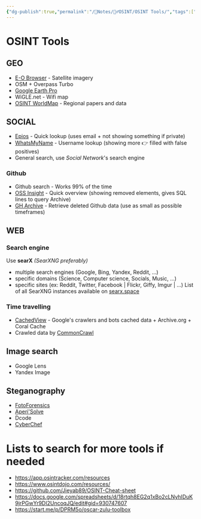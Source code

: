 ```yaml
---
{"dg-publish":true,"permalink":"/📝Notes/🕵️‍♂️OSINT/OSINT Tools/","tags":["Tools","OSINT"]}
---
```


# OSINT Tools
## GEO
- [E-O Browser](https://apps.sentinel-hub.com/eo-browser) - Satellite imagery
- OSM + Overpass Turbo
- [Google Earth Pro](https://earth.google.com/web/)
- WiGLE.net - Wifi map
- [OSINT WorldMap](https://cybdetective.com/osintmap/) - Regional papers and data
## SOCIAL
- [Epios](https://epieos.com) - Quick lookup (uses email + not showing something if private)
- [WhatsMyName](https://whatsmyname.app) - Username lookup (showing more 👉 filled with false positives)
- General search, use *Social Network*'s search engine
### Github
- Github search - Works 99% of the time
- [OSS Insight](https://ossinsight.io) - Quick overview (showing removed elements, gives SQL lines to query Archive)
- [GH Archive](https://www.gharchive.org) - Retrieve deleted Github data (use as small as possible timeframes)
## WEB
### Search engine
Use **searX** *(SearXNG preferably)*
- multiple search engines (Google, Bing, Yandex, Reddit, ...)
- specific domains (Science, Computer science, Socials, Music, ...)
- specific sites (ex: Reddit, Twitter, Facebook | Flickr, Giffy, Imgur | ...)
List of all SearXNG instances available on [searx.space](https://searx.space/)
### Time travelling
- [CachedView](https://cachedview.com) - Google's crawlers and bots cached data + Archive.org + Coral Cache
- Crawled data by [CommonCrawl](https://commoncrawl.org/overview)
## Image search
- Google Lens
- Yandex Image
## Steganography
- [FotoForensics](https://fotoforensics.com)
- [Aperi'Solve](https://www.aperisolve.com/)
- Dcode
- [CyberChef](https://gchq.github.io/CyberChef/)

# Lists to search for more tools if needed
- https://app.osintracker.com/resources
- https://www.osintdojo.com/resources/
- https://github.com/Jieyab89/OSINT-Cheat-sheet
- https://docs.google.com/spreadsheets/d/18rtqh8EG2q1xBo2cLNyhIDuK9jrPGwYr9DI2UncoqJQ/edit#gid=930747607
- https://start.me/p/DPRM5o/oscar-zulu-toolbox